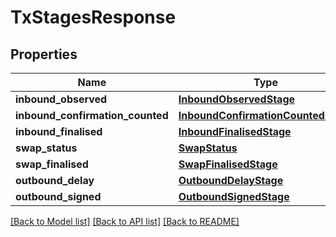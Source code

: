 # TxStagesResponse

## Properties
Name | Type | Description | Notes
------------ | ------------- | ------------- | -------------
**inbound_observed** | [**InboundObservedStage**](InboundObservedStage.md) |  | 
**inbound_confirmation_counted** | [**InboundConfirmationCountedStage**](InboundConfirmationCountedStage.md) |  | [optional] 
**inbound_finalised** | [**InboundFinalisedStage**](InboundFinalisedStage.md) |  | [optional] 
**swap_status** | [**SwapStatus**](SwapStatus.md) |  | [optional] 
**swap_finalised** | [**SwapFinalisedStage**](SwapFinalisedStage.md) |  | [optional] 
**outbound_delay** | [**OutboundDelayStage**](OutboundDelayStage.md) |  | [optional] 
**outbound_signed** | [**OutboundSignedStage**](OutboundSignedStage.md) |  | [optional] 

[[Back to Model list]](../README.md#documentation-for-models) [[Back to API list]](../README.md#documentation-for-api-endpoints) [[Back to README]](../README.md)


